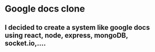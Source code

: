 # Google docs clone
## I decided to create a system like google docs using react, node, express, mongoDB, socket.io,....